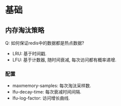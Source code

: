 # 基础

## 内存淘汰策略

Q: 如何保证redis中的数据都是热点数据?

* LRU: 基于时间戳.
* LFU: 基于计数器, 随时间衰减, 每次访问都有概率递增.

### 配置

* maxmemory-samples: 每次淘汰采样数.
* lfu-decay-time: 每次衰减时间间隔.
* lfu-log-factor: 访问增长曲线.
